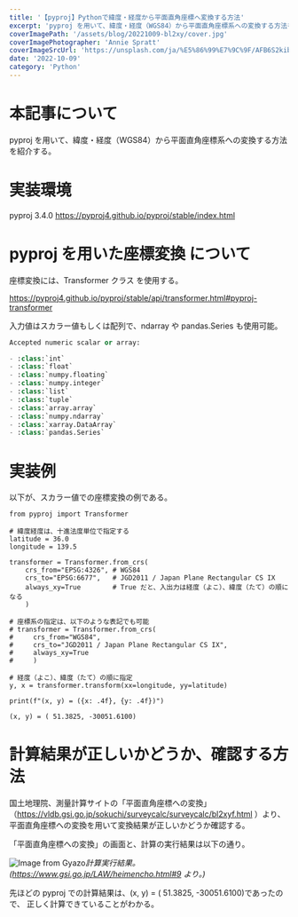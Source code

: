 ```yaml
---
title: '【pyproj】Pythonで緯度・経度から平面直角座標へ変換する方法'
excerpt: 'pyproj を用いて、緯度・経度（WGS84）から平面直角座標系への変換する方法を紹介する。'
coverImagePath: '/assets/blog/20221009-bl2xy/cover.jpg'
coverImagePhotographer: 'Annie Spratt'
coverImageSrcUrl: 'https://unsplash.com/ja/%E5%86%99%E7%9C%9F/AFB6S2kibuk'
date: '2022-10-09'
category: 'Python'
---
```


# 本記事について

pyproj を用いて、緯度・経度（WGS84）から平面直角座標系への変換する方法を紹介する。

# 実装環境

pyproj 3.4.0
https://pyproj4.github.io/pyproj/stable/index.html

# pyproj を用いた座標変換 について

座標変換には、Transformer クラス を使用する。

https://pyproj4.github.io/pyproj/stable/api/transformer.html#pyproj-transformer

入力値はスカラー値もしくは配列で、ndarray や pandas.Series も使用可能。

```python
Accepted numeric scalar or array:

- :class:`int`
- :class:`float`
- :class:`numpy.floating`
- :class:`numpy.integer`
- :class:`list`
- :class:`tuple`
- :class:`array.array`
- :class:`numpy.ndarray`
- :class:`xarray.DataArray`
- :class:`pandas.Series`
```

# 実装例

以下が、スカラー値での座標変換の例である。

```python:緯度・経度（WGS84）から平面直角座標系（第Ⅸ系）へ変換
from pyproj import Transformer

# 緯度経度は、十進法度単位で指定する
latitude = 36.0
longitude = 139.5

transformer = Transformer.from_crs(
    crs_from="EPSG:4326", # WGS84
    crs_to="EPSG:6677",   # JGD2011 / Japan Plane Rectangular CS IX
    always_xy=True        # True だと、入出力は経度（よこ）、緯度（たて）の順になる
    )

# 座標系の指定は、以下のような表記でも可能
# transformer = Transformer.from_crs(
#     crs_from="WGS84",
#     crs_to="JGD2011 / Japan Plane Rectangular CS IX",
#     always_xy=True
#     )

# 経度（よこ）、緯度（たて）の順に指定
y, x = transformer.transform(xx=longitude, yy=latitude)

print(f"(x, y) = ({x: .4f}, {y: .4f})")
```

```:出力結果
(x, y) = ( 51.3825, -30051.6100)
```

# 計算結果が正しいかどうか、確認する方法

国土地理院、測量計算サイトの「平面直角座標への変換」（https://vldb.gsi.go.jp/sokuchi/surveycalc/surveycalc/bl2xyf.html ）より、平面直角座標への変換を用いて変換結果が正しいかどうか確認する。

「平面直角座標への変換」の画面と、計算の実行結果は以下の通り。

![Image from Gyazo](https://i.gyazo.com/a4669cca01f258c7751140ddcb230936.png)_計算実行結果。(https://www.gsi.go.jp/LAW/heimencho.html#9 より。)_

先ほどの pyproj での計算結果は、(x, y) = ( 51.3825, -30051.6100)であったので、
正しく計算できていることがわかる。
